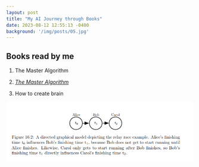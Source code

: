 ```yaml
---
layout: post
title: "My AI Journey through Books"
date: 2023-08-12 12:55:13 -0400
background: '/img/posts/05.jpg'
---
```



## Books read by me
1. The Master Algorithm

1. [_The Master Algorithm_](https://www.amazon.in/Master-Algorithm-Ultimate-Learning-Machine/dp/0465065708)
2. How to create brain










<img src="/img/directed-model-exp.png" alt="Directed-model-example">






